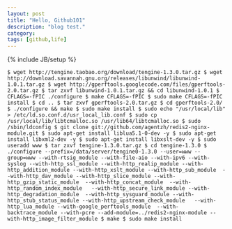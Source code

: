 ```yaml
---
layout: post
title: "Hello, Github101"
description: "blog test."
category: 
tags: [github,life]
---
```

{% include JB/setup %}

`
$ wget http://tengine.taobao.org/download/tengine-1.3.0.tar.gz
$ wget http://download.savannah.gnu.org/releases/libunwind/libunwind-1.0.1.tar.gz
$ wget http://gperftools.googlecode.com/files/gperftools-2.0.tar.gz
$ tar zxvf libunwind-1.0.1.tar.gz && cd libunwind-1.0.1
$ CFLAGS=-fPIC ./configure
$ make CFLAGS=-fPIC
$ sudo make CFLAGS=-fPIC install
$ cd ..
$ tar zxvf gperftools-2.0.tar.gz
$ cd gperftools-2.0/
$ ./configure && make
$ sudo make install
$ sudo echo "/usr/local/lib" > /etc/ld.so.conf.d/usr_local_lib.conf
$ sudo cp /usr/local/lib/libtcmalloc.so /usr/lib64/libtcmalloc.so
$ sudo /sbin/ldconfig
$ git clone git://github.com/agentzh/redis2-nginx-module.git
$ sudo apt-get install liblua5.1-0-dev -y
$ sudo apt-get install libxml2-dev -y
$ sudo apt-get install libxslt-dev -y
$ sudo useradd www
$ tar zxvf tengine-1.3.0.tar.gz
$ cd tengine-1.3.0
$ ./configure --prefix=/data/server/tengine0-1.3.0 --user=www --group=www --with-rtsig_module --with-file-aio --with-ipv6 --with-syslog --with-http_ssl_module --with-http_realip_module --with-http_addition_module --with-http_xslt_module --with-http_sub_module  --with-http_dav_module --with-http_slice_module --with-http_gzip_static_module  --with-http_concat_module  --with-http_random_index_module   --with-http_secure_link_module --with-http_degradation_module  --with-http_sysguard_module --with-http_stub_status_module --with-http_upstream_check_module   --with-http_lua_module --with-google_perftools_module  --with-backtrace_module --with-pcre --add-module=../redis2-nginx-module --with-http_image_filter_module
$ make
$ sudo make install
`